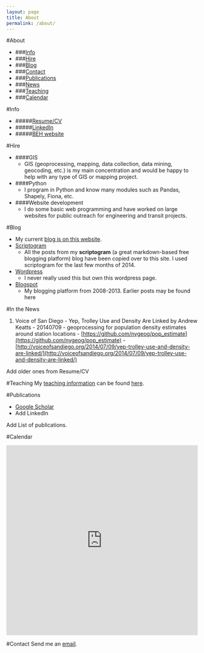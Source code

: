 ```yaml
---
layout: page
title: About
permalink: /about/
---
```


<!--This is the base Jekyll theme. You can find out more info about customizing your Jekyll theme, as well as basic Jekyll usage documentation at [jekyllrb.com](http://jekyllrb.com/)

You can find the source code for the Jekyll new theme at: [github.com/jglovier/jekyll-new](https://github.com/jglovier/jekyll-new)

You can find the source code for Jekyll at [github.com/jekyll/jekyll](https://github.com/jekyll/jekyll)
-->

#About
* ###[Info](#info)
* ###[Hire](#hire)
* ###[Blog](#blog)
* ###[Contact](#contact)
* ###[Publications](#pubs)
* ###[News](#news)
* ###[Teaching](#teaching)
* ###[Calendar](#calendar)

#<a name="info"></a>Info

* #####[Resume/CV](https://dl.dropboxusercontent.com/u/36281098/nygeog/pages/cv/daniel_martin_sheehan_cv.pdf")
* #####[LinkedIn](https://www.linkedin.com/pub/daniel-sheehan/53/10b/984)
* #####[BEH website](http://beh.columbia.edu/)

#<a name="hire"></a>Hire
* ####GIS
	* GIS (geoprocessing, mapping, data collection, data mining, geocoding, etc.) is my main concentration and would be happy to help with any type of GIS or mapping project. 
* ####Python
	* I program in Python and know many modules such as Pandas, Shapely, Fiona, etc. 
* ####Website development
	* I do some basic web programming and have worked on large websites for public outreach for engineering and transit projects. 

#<a name="blog"></a>Blog
* My current [blog is on this website](http://nygeog.github.io).
* [Scriptogram](http://scriptogr.am/nygeog)
	* All the posts from my **scriptogram** (a great markdown-based free blogging platform) blog have been copied over to this site. I used scriptogram for the last few months of 2014. 
* [Wordpress](http://nygeog.wordpress.com/)
	* I never really used this but own this wordpress page.
* [Blogspot](http://nygeog.blogspot.com/)
	* My blogging platform from 2008-2013. Earlier posts may be found here

#<a name="news"></a>In the News
1. Voice of San Diego - Yep, Trolley Use and Density Are Linked
by Andrew Keatts - 20140709 - geoprocessing for population density estimates around station locations - [https://github.com/nygeog/pop_estimate](https://github.com/nygeog/pop_estimate) -  [http://voiceofsandiego.org/2014/07/09/yep-trolley-use-and-density-are-linked/](http://voiceofsandiego.org/2014/07/09/yep-trolley-use-and-density-are-linked/)

Add older ones from Resume/CV


#<a name="teaching"></a>Teaching
My [teaching information](https://nygeog.github.io/teaching/) can be found [here](https://nygeog.github.io/teaching/). 

#<a name="pubs"></a>Publications
* [Google Scholar](http://scholar.google.com/citations?user=K6iTYsUAAAAJ&hl=en)
* Add LinkedIn

Add List of publications.

#<a name="calendar"></a>Calendar

<p><iframe src="https://www.google.com/calendar/embed?src=39a18nupjlakmcbjq3pveu1nqc%40group.calendar.google.com&ctz=America/New_York" style="border: 0" width='100%' height="500" frameborder="0" scrolling="no"></iframe></p>

#<a name="contact"></a>Contact
Send me an [email](mailto:daniel.martin.sheehan@gmail.com).